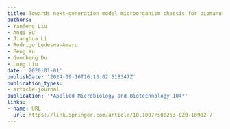 ```yaml
---
title: Towards next-generation model microorganism chassis for biomanufacturing
authors:
- Yanfeng Liu
- Anqi Su
- Jianghua Li
- Rodrigo Ledesma-Amaro
- Peng Xu
- Guocheng Du
- Long Liu
date: '2020-01-01'
publishDate: '2024-09-16T16:13:02.518347Z'
publication_types:
- article-journal
publication: '*Applied Microbiology and Biotechnology 104*'
links:
- name: URL
  url: https://link.springer.com/article/10.1007/s00253-020-10902-7
---
```


